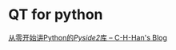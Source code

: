 # QT for python


 [从零开始讲Python的*Pyside2*库 – C-H-Han's Blog](http://www.honkerac.cn/index.php/2018/08/05/pyside2/)